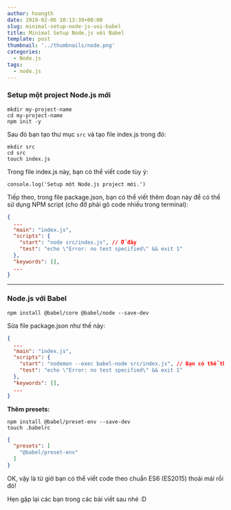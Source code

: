 ```yaml
---
author: hoangth
date: 2019-02-06 10:13:39+00:00
slug: minimal-setup-node-js-voi-babel
title: Minimal Setup Node.js với Babel
template: post
thumbnail: '../thumbnails/node.png'
categories:
  - Node.js
tags:
  - node.js
---
```


### Setup một project Node.js mới

```shell
mkdir my-project-name
cd my-project-name
npm init -y
```

Sau đó bạn tạo thư mục `src` và tạo file index.js trong đó:

```shell
mkdir src
cd src
touch index.js
```

Trong file index.js này, bạn có thể viết code tùy ý:

```shell
console.log('Setup một Node.js project mới.')
```

Tiếp theo, trong file package.json, bạn có thể viết thêm đoạn này để có thể sử dụng NPM script (cho đỡ phải gõ code nhiều trong terminal):

```json
{
  ...
  "main": "index.js",
  "scripts": {
    "start": "node src/index.js", // Ở đây
    "test": "echo \"Error: no test specified\" && exit 1"
  },
  "keywords": [],
  ...
}
```

---

### Node.js với Babel

```shell
npm install @babel/core @babel/node --save-dev
```

Sửa file package.json như thế này:

```json
{
  ...
  "main": "index.js",
  "scripts": {
    "start": "nodemon --exec babel-node src/index.js", // Bạn có thể thấy thay đổi ở đây
    "test": "echo \"Error: no test specified\" && exit 1"
  },
  "keywords": [],
  ...
}
```

**Thêm presets:**

```shell
npm install @babel/preset-env --save-dev
touch .babelrc
```

```json
{
  "presets": [
    "@babel/preset-env"
  ]
}
```

OK, vậy là từ giờ bạn có thể viết code theo chuẩn ES6 (ES2015) thoải mái rồi đó!

Hẹn gặp lại các bạn trong các bài viết sau nhé :D
